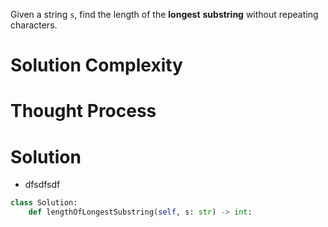 Given a string `s`, find the length of the **longest** **substring** without repeating characters.
# Solution Complexity
# Thought Process
# Solution
- dfsdfsdf
```Python
class Solution:
	def lengthOfLongestSubstring(self, s: str) -> int:
		
```